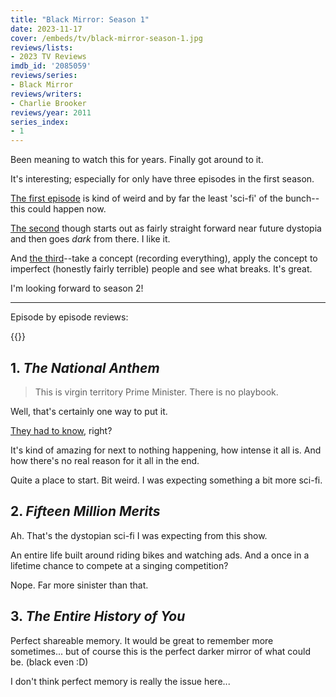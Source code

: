 ```yaml
---
title: "Black Mirror: Season 1"
date: 2023-11-17
cover: /embeds/tv/black-mirror-season-1.jpg
reviews/lists:
- 2023 TV Reviews
imdb_id: '2085059'
reviews/series:
- Black Mirror
reviews/writers:
- Charlie Brooker
reviews/year: 2011
series_index:
- 1
---
```

Been meaning to watch this for years. Finally got around to it. 

It's interesting; especially for only have three episodes in the first season. 

[The first episode](#1-the-national-anthem) is kind of weird and by far the least 'sci-fi' of the bunch--this could happen now. 

[The second](#2-fifteen-million-merits) though starts out as fairly straight forward near future dystopia and then goes *dark* from there. I like it. 

And [the third](#3-the-entire-history-of-you)--take a concept (recording everything), apply the concept to imperfect (honestly fairly terrible) people and see what breaks. It's great. 

I'm looking forward to season 2!

<!--more-->

- - - - -

Episode by episode reviews:

{{<toc>}}

## 1. *The National Anthem*

> This is virgin territory Prime Minister. There is no playbook. 

Well, that's certainly one way to put it. 

[They had to know](https://en.m.wikipedia.org/wiki/Piggate), right?

It's kind of amazing for next to nothing happening, how intense it all is. And how there's no real reason for it all in the end. 

Quite a place to start. Bit weird. I was expecting something a bit more sci-fi. 

## 2. *Fifteen Million Merits*

Ah. That's the dystopian sci-fi I was expecting from this show. 

An entire life built around riding bikes and watching ads. And a once in a lifetime chance to compete at a singing competition? 

Nope. Far more sinister than that. 

## 3. *The Entire History of You*

Perfect shareable memory. It would be great to remember more sometimes... but of course this is the perfect darker mirror of what could be. (black even :D)

I don't think perfect memory is really the issue here...